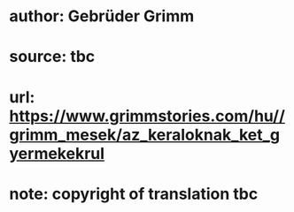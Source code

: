 # author: Gebrüder Grimm
# source: tbc
# url: https://www.grimmstories.com/hu//grimm_mesek/az_keraloknak_ket_gyermekekrul
# note: copyright of translation tbc


